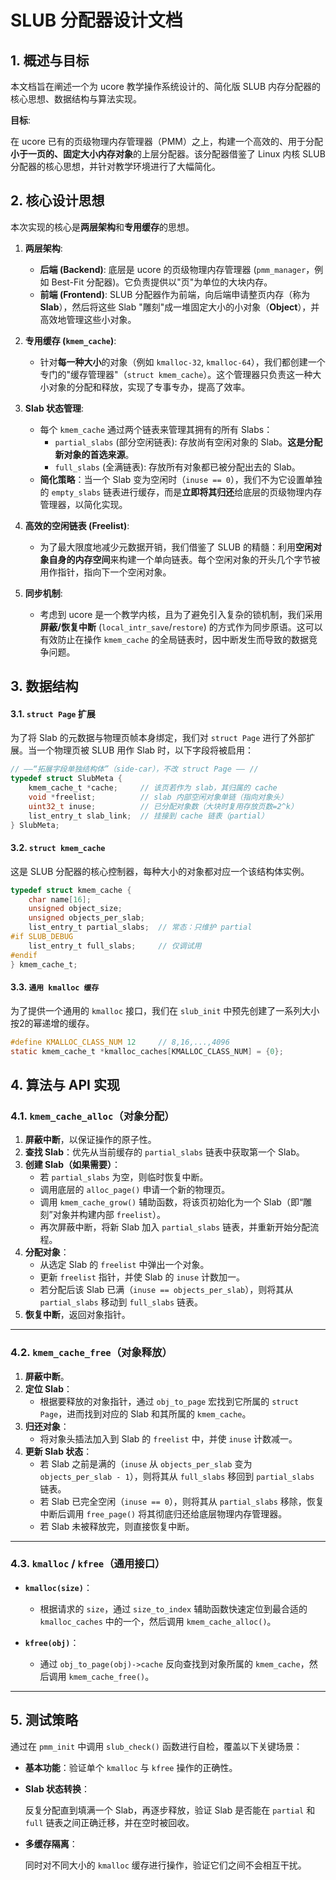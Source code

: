 #  SLUB 分配器设计文档

## 1. 概述与目标

本文档旨在阐述一个为 ucore 教学操作系统设计的、简化版 SLUB 内存分配器的核心思想、数据结构与算法实现。

**目标**: 

在 ucore 已有的页级物理内存管理器（PMM）之上，构建一个高效的、用于分配**小于一页的、固定大小内存对象**的上层分配器。该分配器借鉴了 Linux 内核 SLUB 分配器的核心思想，并针对教学环境进行了大幅简化。

## 2. 核心设计思想

本次实现的核心是**两层架构**和**专用缓存**的思想。

1.  **两层架构**:
    * **后端 (Backend)**: 底层是 ucore 的页级物理内存管理器 (`pmm_manager`，例如 Best-Fit 分配器)。它负责提供以"页"为单位的大块内存。
    * **前端 (Frontend)**: SLUB 分配器作为前端，向后端申请整页内存（称为 **Slab**），然后将这些 Slab "雕刻"成一堆固定大小的小对象（**Object**），并高效地管理这些小对象。

2.  **专用缓存 (`kmem_cache`)**:
    * 针对**每一种大小**的对象（例如 `kmalloc-32`, `kmalloc-64`），我们都创建一个专门的"缓存管理器"（`struct kmem_cache`）。这个管理器只负责这一种大小对象的分配和释放，实现了专事专办，提高了效率。

3.  **Slab 状态管理**:
    * 每个 `kmem_cache` 通过两个链表来管理其拥有的所有 Slabs：
      * `partial_slabs` (部分空闲链表): 存放尚有空闲对象的 Slab。**这是分配新对象的首选来源**。
      * `full_slabs` (全满链表): 存放所有对象都已被分配出去的 Slab。
    * **简化策略**：当一个 Slab 变为空闲时（`inuse == 0`），我们不为它设置单独的 `empty_slabs` 链表进行缓存，而是**立即将其归还**给底层的页级物理内存管理器，以简化实现。

4.  **高效的空闲链表 (Freelist)**:
    * 为了最大限度地减少元数据开销，我们借鉴了 SLUB 的精髓：利用**空闲对象自身的内存空间**来构建一个单向链表。每个空闲对象的开头几个字节被用作指针，指向下一个空闲对象。

5.  **同步机制**:
    * 考虑到 ucore 是一个教学内核，且为了避免引入复杂的锁机制，我们采用**屏蔽/恢复中断** (`local_intr_save`/`restore`) 的方式作为同步原语。这可以有效防止在操作 `kmem_cache` 的全局链表时，因中断发生而导致的数据竞争问题。

## 3. 数据结构

#### 3.1. `struct Page` 扩展

为了将 Slab 的元数据与物理页帧本身绑定，我们对 `struct Page` 进行了外部扩展。当一个物理页被 SLUB 用作 Slab 时，以下字段将被启用：

```c
// ——“拓展字段单独结构体”（side-car），不改 struct Page —— //
typedef struct SlubMeta {
    kmem_cache_t *cache;     // 该页若作为 slab，其归属的 cache
    void *freelist;          // slab 内部空闲对象单链（指向对象头）
    uint32_t inuse;          // 已分配对象数（大块时复用存放页数=2^k）
    list_entry_t slab_link;  // 挂接到 cache 链表（partial）
} SlubMeta;
```

#### 3.2. `struct kmem_cache`

这是 SLUB 分配器的核心控制器，每种大小的对象都对应一个该结构体实例。

```c
typedef struct kmem_cache {
    char name[16];
    unsigned object_size;
    unsigned objects_per_slab;
    list_entry_t partial_slabs;  // 常态：只维护 partial
#if SLUB_DEBUG
    list_entry_t full_slabs;     // 仅调试用
#endif
} kmem_cache_t;

```

#### 3.3. `通用 kmalloc 缓存` 

为了提供一个通用的 `kmalloc` 接口，我们在 `slub_init` 中预先创建了一系列大小按2的幂递增的缓存。

```c
#define KMALLOC_CLASS_NUM 12     // 8,16,...,4096
static kmem_cache_t *kmalloc_caches[KMALLOC_CLASS_NUM] = {0};
```

## 4. 算法与 API 实现

### 4.1. `kmem_cache_alloc`（对象分配）

1. **屏蔽中断**，以保证操作的原子性。  
2. **查找 Slab**：优先从当前缓存的 `partial_slabs` 链表中获取第一个 Slab。  
3. **创建 Slab（如果需要）**：  
   - 若 `partial_slabs` 为空，则临时恢复中断。  
   - 调用底层的 `alloc_page()` 申请一个新的物理页。  
   - 调用 `kmem_cache_grow()` 辅助函数，将该页初始化为一个 Slab（即“雕刻”对象并构建内部 `freelist`）。  
   - 再次屏蔽中断，将新 Slab 加入 `partial_slabs` 链表，并重新开始分配流程。  
4. **分配对象**：  
   - 从选定 Slab 的 `freelist` 中弹出一个对象。  
   - 更新 `freelist` 指针，并使 Slab 的 `inuse` 计数加一。  
   - 若分配后该 Slab 已满（`inuse == objects_per_slab`），则将其从 `partial_slabs` 移动到 `full_slabs` 链表。  
5. **恢复中断**，返回对象指针。

---

### 4.2. `kmem_cache_free`（对象释放）

1. **屏蔽中断**。  
2. **定位 Slab**：  
   - 根据要释放的对象指针，通过 `obj_to_page` 宏找到它所属的 `struct Page`，进而找到对应的 Slab 和其所属的 `kmem_cache`。  
3. **归还对象**：  
   - 将对象头插法加入到 Slab 的 `freelist` 中，并使 `inuse` 计数减一。  
4. **更新 Slab 状态**：  
   - 若 Slab 之前是满的（`inuse` 从 `objects_per_slab` 变为 `objects_per_slab - 1`），则将其从 `full_slabs` 移回到 `partial_slabs` 链表。  
   - 若 Slab 已完全空闲（`inuse == 0`），则将其从 `partial_slabs` 移除，恢复中断后调用 `free_page()` 将其彻底归还给底层物理内存管理器。  
   - 若 Slab 未被释放完，则直接恢复中断。  

---

### 4.3. `kmalloc` / `kfree`（通用接口）

- **`kmalloc(size)`**：  
  - 根据请求的 `size`，通过 `size_to_index` 辅助函数快速定位到最合适的 `kmalloc_caches` 中的一个，然后调用 `kmem_cache_alloc()`。

- **`kfree(obj)`**：  
  - 通过 `obj_to_page(obj)->cache` 反向查找到对象所属的 `kmem_cache`，然后调用 `kmem_cache_free()`。

---

## 5. 测试策略

通过在 `pmm_init` 中调用 `slub_check()` 函数进行自检，覆盖以下关键场景：

- **基本功能**：验证单个 `kmalloc` 与 `kfree` 操作的正确性。  

- **Slab 状态转换**： 

  反复分配直到填满一个 Slab，再逐步释放，验证 Slab 是否能在 `partial` 和 `full` 链表之间正确迁移，并在空时被回收。  

- **多缓存隔离**： 

  同时对不同大小的 `kmalloc` 缓存进行操作，验证它们之间不会相互干扰。

